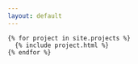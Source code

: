 ```yaml
---
layout: default
---
```

<div class="page-content">
  <div class="mdl-grid">

    {% for project in site.projects %}
      {% include project.html %}
    {% endfor %}

  </div>
</div>
